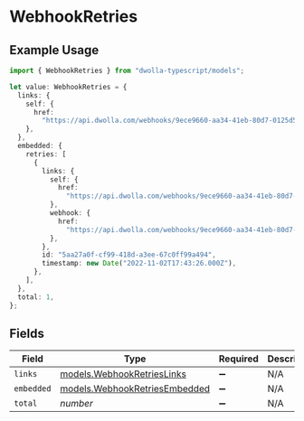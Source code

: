 # WebhookRetries

## Example Usage

```typescript
import { WebhookRetries } from "dwolla-typescript/models";

let value: WebhookRetries = {
  links: {
    self: {
      href:
        "https://api.dwolla.com/webhooks/9ece9660-aa34-41eb-80d7-0125d53b45e8/retries",
    },
  },
  embedded: {
    retries: [
      {
        links: {
          self: {
            href:
              "https://api.dwolla.com/webhooks/9ece9660-aa34-41eb-80d7-0125d53b45e8/retries/5aa27a0f-cf99-418d-a3ee-67c0ff99a494",
          },
          webhook: {
            href:
              "https://api.dwolla.com/webhooks/9ece9660-aa34-41eb-80d7-0125d53b45e8",
          },
        },
        id: "5aa27a0f-cf99-418d-a3ee-67c0ff99a494",
        timestamp: new Date("2022-11-02T17:43:26.000Z"),
      },
    ],
  },
  total: 1,
};
```

## Fields

| Field                                                                | Type                                                                 | Required                                                             | Description                                                          | Example                                                              |
| -------------------------------------------------------------------- | -------------------------------------------------------------------- | -------------------------------------------------------------------- | -------------------------------------------------------------------- | -------------------------------------------------------------------- |
| `links`                                                              | [models.WebhookRetriesLinks](../models/webhookretrieslinks.md)       | :heavy_minus_sign:                                                   | N/A                                                                  |                                                                      |
| `embedded`                                                           | [models.WebhookRetriesEmbedded](../models/webhookretriesembedded.md) | :heavy_minus_sign:                                                   | N/A                                                                  |                                                                      |
| `total`                                                              | *number*                                                             | :heavy_minus_sign:                                                   | N/A                                                                  | 1                                                                    |